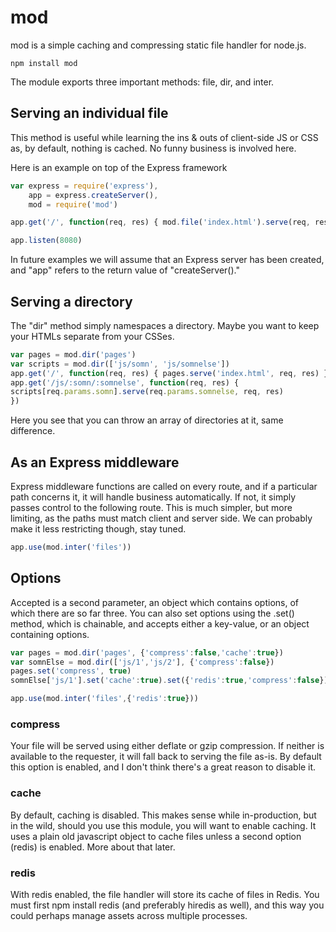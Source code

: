 mod
===

mod is a simple caching and compressing static file handler for node.js.

	npm install mod

The module exports three important methods: file, dir, and inter.

Serving an individual file
--------------------------

This method is useful while learning the ins & outs of client-side JS or CSS as, by default, nothing is cached.
No funny business is involved here.

Here is an example on top of the Express framework

```javascript
var express = require('express'),
    app = express.createServer(),
    mod = require('mod')

app.get('/', function(req, res) { mod.file('index.html').serve(req, res) })

app.listen(8080)
````

In future examples we will assume that an Express server has been created, and "app" refers to the return value of "createServer()."

Serving a directory
-------------------

The "dir" method simply namespaces a directory.
Maybe you want to keep your HTMLs separate from your CSSes.

```javascript
var pages = mod.dir('pages')
var scripts = mod.dir(['js/somn', 'js/somnelse'])
app.get('/', function(req, res) { pages.serve('index.html', req, res) })
app.get('/js/:somn/:somnelse', function(req, res) {
scripts[req.params.somn].serve(req.params.somnelse, req, res)
})
````

Here you see that you can throw an array of directories at it, same difference.

As an Express middleware
------------------------

Express middleware functions are called on every route, and if a particular path concerns it, it will handle business automatically. If not, it simply passes control to the following route.
This is much simpler, but more limiting, as the paths must match client and server side. We can probably make it less restricting though, stay tuned.

```javascript
app.use(mod.inter('files'))
````

Options
-------

Accepted is a second parameter, an object which contains options, of which there are so far three.
You can also set options using the .set() method, which is chainable, and accepts either a key-value, or an object containing options.

```javascript
var pages = mod.dir('pages', {'compress':false,'cache':true})
var somnElse = mod.dir(['js/1','js/2'], {'compress':false})
pages.set('compress', true)
somnElse['js/1'].set('cache':true).set({'redis':true,'compress':false})

app.use(mod.inter('files',{'redis':true}))
````

### compress

Your file will be served using either deflate or gzip compression.
If neither is available to the requester, it will fall back to serving the file as-is.
By default this option is enabled, and I don't think there's a great reason to disable it.

### cache

By default, caching is disabled.
This makes sense while in-production, but in the wild, should you use this module, you will want to enable caching.
It uses a plain old javascript object to cache files unless a second option (redis) is enabled. More about that later.

### redis

With redis enabled, the file handler will store its cache of files in Redis.
You must first npm install redis (and preferably hiredis as well), and this way you could perhaps manage assets across multiple processes.

